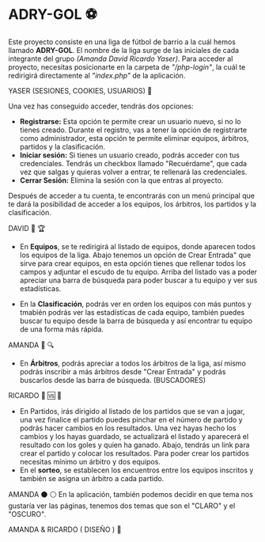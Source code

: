 # ADRY-GOL  :soccer:

Este proyecto consiste en una liga de fútbol de barrio a la cuál hemos llamado **ADRY-GOL**. El nombre de la liga surge de las iniciales de cada integrante del grupo *(Amanda David Ricardo Yaser)*. Para acceder al proyecto, necesitas posicionarte en la carpeta de *"/php-login"*, la cuál te redirigirá directamente al *"index.php"* de la aplicación.

YASER (SESIONES, COOKIES, USUARIOS) :cookie:

Una vez has conseguido acceder, tendrás dos opciones:
  - **Registrarse:** Esta opción te permite crear un usuario nuevo, si no lo tienes creado. Durante el registro, vas a tener la opción de registrarte como administrador, esta opción te permite eliminar equipos, árbitros, partidos y la clasificación.  
  - **Iniciar sesión:** Si tienes un usuario creado, podrás acceder con tus credenciales. Tendrás un checkbox llamado "Recuérdame", que cada vez que salgas y quieras volver a entrar, te rellenará las credenciales.
  - **Cerrar Sesión:** Elimina la sesión con la que entras al proyecto.
  
Después de acceder a tu cuenta, te encontrarás con un menú principal que te dará la posibilidad de acceder a los equipos, los árbitros, los partidos y la clasificación. 

DAVID :flags: :trophy:
  - En **Equipos**, se te redirigirá al listado de equipos, donde aparecen todos los equipos de la liga. Abajo tenemos un opción de Crear Entrada" que sirve para crear equipos, en esta opción tienes que rellenar todos los campos y adjuntar el escudo de tu equipo. Arriba del listado vas a poder apreciar una barra de búsqueda para poder buscar a tu equipo y ver sus estadísticas.
  
 - En la **Clasificación**, podrás ver en orden los equipos con más puntos y tmabién podrás ver las estadísticas de cada equipo, también puedes buscar tu equipo desde la barra de búsqueda y así encontrar tu equipo de una forma más rápida.
 
AMANDA :mega: :mag:
  - En **Árbitros**, podrás apreciar a todos los árbitros de la liga, así mismo podrás inscribir a más árbitros desde "Crear Entrada" y podrás buscarlos desde las barra de búsqueda. (BUSCADORES)

RICARDO  :large_blue_circle: :vs: :red_circle:
  - En Partidos, irás dirigido al listado de los partidos que se van a jugar, una vez finalice el partido puedes pinchar en el número de partido y podrás hacer cambios en los resultados. Una vez hayas hecho los cambios y los hayas guardado, se actualizará el listado y aparecerá el resultado con los goles y quien ha ganado. Abajo, tendrás un link para crear el partido y colocar los resultados. Para poder crear los partidos necesitas mínimo un árbitro y dos equipos.
  - En el **sorteo**, se establecen los encuentros entre los equipos inscritos y también se asigna un árbitro a cada partido.
  
AMANDA :black_circle: :white_circle:
En la aplicación, también podemos decidir en que tema nos gustaría ver las páginas, tenemos dos temas que son el "CLARO" y el "OSCURO". 

AMANDA & RICARDO ( DISEÑO ) :art:
